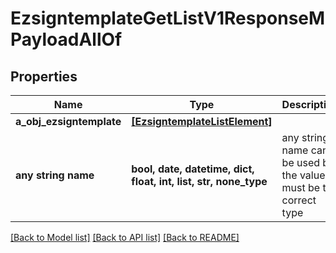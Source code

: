 # EzsigntemplateGetListV1ResponseMPayloadAllOf


## Properties
Name | Type | Description | Notes
------------ | ------------- | ------------- | -------------
**a_obj_ezsigntemplate** | [**[EzsigntemplateListElement]**](EzsigntemplateListElement.md) |  | 
**any string name** | **bool, date, datetime, dict, float, int, list, str, none_type** | any string name can be used but the value must be the correct type | [optional]

[[Back to Model list]](../README.md#documentation-for-models) [[Back to API list]](../README.md#documentation-for-api-endpoints) [[Back to README]](../README.md)


